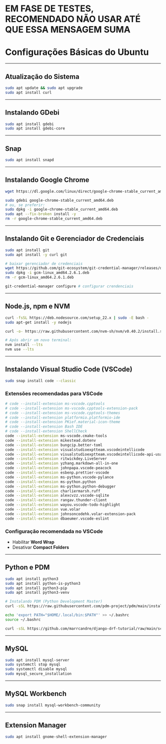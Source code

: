 # EM FASE DE TESTES, RECOMENDADO NÃO USAR ATÉ QUE ESSA MENSAGEM SUMA

# Configurações Básicas do Ubuntu

---

## Atualização do Sistema

```bash
sudo apt update && sudo apt upgrade
sudo apt install curl
```

---

## Instalando GDebi

```bash
sudo apt install gdebi
sudo apt install gdebi-core
```

---

## Snap

```bash
sudo apt install snapd
```

---

## Instalando Google Chrome

```bash
wget https://dl.google.com/linux/direct/google-chrome-stable_current_amd64.deb

sudo gdebi google-chrome-stable_current_amd64.deb
# ou, se preferir:
sudo dpkg -i google-chrome-stable_current_amd64.deb
sudo apt --fix-broken install -y
rm -r google-chrome-stable_current_amd64.deb
```

---

## Instalando Git e Gerenciador de Credenciais

```bash
sudo apt install git
sudo apt install -y curl git

# baixar gerenciador de credenciais
wget https://github.com/git-ecosystem/git-credential-manager/releases/download/v2.6.1/gcm-linux_amd64.2.6.1.deb
sudo dpkg -i gcm-linux_amd64.2.6.1.deb
rm -r gcm-linux_amd64.2.6.1.deb

git-credential-manager configure # configurar crendenciais
```

---

## Node.js, npm e NVM

```bash
curl -fsSL https://deb.nodesource.com/setup_22.x | sudo -E bash -
sudo apt-get install -y nodejs

curl -o- https://raw.githubusercontent.com/nvm-sh/nvm/v0.40.2/install.sh | bash

# Após abrir um novo terminal:
nvm install --lts
nvm use --lts
```

---

## Instalando Visual Studio Code (VSCode)

```bash
sudo snap install code --classic
```

### Extensões recomendadas para VSCode

```bash
# code --install-extension ms-vscode.cpptools
# code --install-extension ms-vscode.cpptools-extension-pack
# code --install-extension ms-vscode.cpptools-themes
# code --install-extension platformio.platformio-ide
# code --install-extension PKief.material-icon-theme
# code --install-extension Bash IDE
# code --install-extension ShellCheck
code --install-extension ms-vscode.cmake-tools
code --install-extension mikestead.dotenv
code --install-extension bungcip.better-toml
code --install-extension visualstudioexptteam.vscodeintellicode
code --install-extension visualstudioexptteam.vscodeintellicode-api-usage-examples
code --install-extension ritwickdey.LiveServer
code --install-extension yzhang.markdown-all-in-one
code --install-extension johnpapa.vscode-peacock
code --install-extension esbenp.prettier-vscode
code --install-extension ms-python.vscode-pylance
code --install-extension ms-python.python
code --install-extension ms-python.python-debugger
code --install-extension charliermarsh.ruff
code --install-extension alexcvzz.vscode-sqlite
code --install-extension rangav.thunder-client
code --install-extension wayou.vscode-todo-highlight
code --install-extension vue.volar
code --install-extension johnsoncodehk.volar-extension-pack
code --install-extension dbaeumer.vscode-eslint
```

### Configuração recomendada no VSCode

* Habilitar **Word Wrap**
* Desativar **Compact Folders**

---

## Python e PDM

```bash
sudo apt install python3
sudo apt install python-is-python3
sudo apt install python3-pip
sudo apt install python3-venv

# Instalando PDM (Python Development Master)
curl -sSL https://raw.githubusercontent.com/pdm-project/pdm/main/install-pdm.py | python3 -

echo 'export PATH="$HOME/.local/bin:$PATH"' >> ~/.bashrc
source ~/.bashrc

curl -sSL https://github.com/marrcandre/django-drf-tutorial/raw/main/scripts/pdm_config_bash.sh | bash
```

---

## MySQL

```bash
sudo apt install mysql-server
sudo systemctl stop mysql
sudo systemctl disable mysql
sudo mysql_secure_installation
```

---

## MySQL Workbench

```bash
sudo snap install mysql-workbench-community
```

---

## Extension Manager

```bash
sudo apt install gnome-shell-extension-manager
```